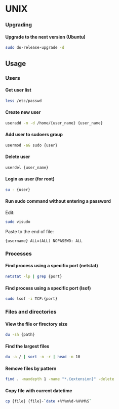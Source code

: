 # UNIX

### Upgrading

#### Upgrade to the next version (Ubuntu)

```bash
sudo do-release-upgrade -d
```

## Usage

### Users

#### Get user list

```bash
less /etc/passwd
```

#### Create new user

```bash
useradd -m -d /home/{user_name} {user_name}
```

#### Add user to sudoers group

```bash
usermod -aG sudo {user}
```

#### Delete user

```bash
userdel {user_name}
```

#### Login as user (for root)

```bash
su - {user}
```

#### Run sudo command without entering a password

Edit:

```bash
sudo visudo
```

Paste to the end of file:

```text
{username} ALL=(ALL) NOPASSWD: ALL
```

### Processes

#### Find process using a specific port (netstat)

```bash
netstat -lp | grep {port}
```

#### Find process using a specific port (lsof)

```bash
sudo lsof -i TCP:{port}
```

### Files and directories

#### View the file or firectory size

```bash
du -sh {path}
```

#### Find the largest files

```bash
du -a / | sort -n -r | head -n 10
```

#### Remove files by pattern

```bash
find . -maxdepth 1 -name "*.{extension}" -delete
```

#### Copy file with current datetime

```bash
cp {file} {file}-`date +%Y%m%d-%H%M%S`
```

